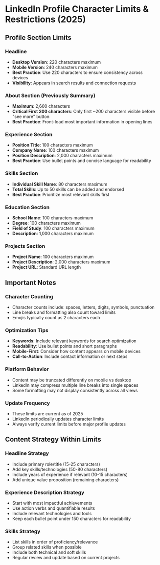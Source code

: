 # LinkedIn Profile Character Limits & Restrictions (2025)

## Profile Section Limits

### Headline
- **Desktop Version**: 220 characters maximum
- **Mobile Version**: 240 characters maximum
- **Best Practice**: Use 220 characters to ensure consistency across devices
- **Visibility**: Appears in search results and connection requests

### About Section (Previously Summary)
- **Maximum**: 2,600 characters
- **Critical First 200 characters**: Only first ~200 characters visible before "see more" button
- **Best Practice**: Front-load most important information in opening lines

### Experience Section
- **Position Title**: 100 characters maximum
- **Company Name**: 100 characters maximum  
- **Position Description**: 2,000 characters maximum
- **Best Practice**: Use bullet points and concise language for readability

### Skills Section
- **Individual Skill Name**: 80 characters maximum
- **Total Skills**: Up to 50 skills can be added and endorsed
- **Best Practice**: Prioritize most relevant skills first

### Education Section
- **School Name**: 100 characters maximum
- **Degree**: 100 characters maximum
- **Field of Study**: 100 characters maximum
- **Description**: 1,000 characters maximum

### Projects Section
- **Project Name**: 100 characters maximum
- **Project Description**: 2,000 characters maximum
- **Project URL**: Standard URL length

## Important Notes

### Character Counting
- Character counts include: spaces, letters, digits, symbols, punctuation
- Line breaks and formatting also count toward limits
- Emojis typically count as 2 characters each

### Optimization Tips
- **Keywords**: Include relevant keywords for search optimization
- **Readability**: Use bullet points and short paragraphs
- **Mobile-First**: Consider how content appears on mobile devices
- **Call-to-Action**: Include contact information or next steps

### Platform Behavior
- Content may be truncated differently on mobile vs desktop
- LinkedIn may compress multiple line breaks into single spaces
- Some formatting may not display consistently across all views

### Update Frequency
- These limits are current as of 2025
- LinkedIn periodically updates character limits
- Always verify current limits before major profile updates

## Content Strategy Within Limits

### Headline Strategy
- Include primary role/title (15-25 characters)
- Add key skills/technologies (50-80 characters)  
- Include years of experience if relevant (10-15 characters)
- Add unique value proposition (remaining characters)

### Experience Description Strategy
- Start with most impactful achievements
- Use action verbs and quantifiable results
- Include relevant technologies and tools
- Keep each bullet point under 150 characters for readability

### Skills Strategy
- List skills in order of proficiency/relevance
- Group related skills when possible
- Include both technical and soft skills
- Regular review and update based on current projects